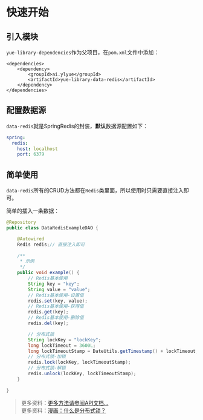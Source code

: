 # 快速开始
## 引入模块
`yue-library-dependencies`作为父项目，在`pom.xml`文件中添加：
``` pom
<dependencies>
	<dependency>
		<groupId>ai.ylyue</groupId>
		<artifactId>yue-library-data-redis</artifactId>
	</dependency>
</dependencies>
```

## 配置数据源
`data-redis`就是SpringRedis的封装，<b>默认</b>数据源配置如下：
```yml
spring:
  redis:
    host: localhost
    port: 6379
```

## 简单使用
`data-redis`所有的CRUD方法都在`Redis`类里面，所以使用时只需要直接注入即可。<br>

简单的插入一条数据：
```java
@Repository
public class DataRedisExampleDAO {

	@Autowired
	Redis redis;// 直接注入即可
	
	/**
	 * 示例
	 */
	public void example() {
		// Redis基本使用
		String key = "key";
		String value = "value";
		// Redis基本使用-设置值
		redis.set(key, value);
		// Redis基本使用-获得值
		redis.get(key);
		// Redis基本使用-删除值
		redis.del(key);

		// 分布式锁
		String lockKey = "lockKey";
		long lockTimeout = 3600L;
		long lockTimeoutStamp = DateUtils.getTimestamp() + lockTimeout;
		// 分布式锁-加锁
		redis.lock(lockKey, lockTimeoutStamp);
		// 分布式锁-解锁
		redis.unlock(lockKey, lockTimeoutStamp);
	}
	
}
```

> 更多资料：[更多方法请参阅API文档...](https://apidoc.gitee.com/yl-yue/yue-library/)<br>
> 更多资料：[漫画：什么是分布式锁？](https://www.itcodemonkey.com/article/3934.html)